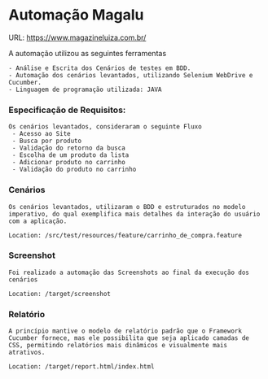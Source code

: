 # Automação Magalu

  URL: https://www.magazineluiza.com.br/

  A automação utilizou as seguintes ferramentas

    - Análise e Escrita dos Cenários de testes em BDD. 
    - Automação dos cenários levantados, utilizando Selenium WebDrive e Cucumber.
    - Linguagem de programação utilizada: JAVA
    
  ### **Especificação de Requisitos:**  
    Os cenários levantados, consideraram o seguinte Fluxo
     - Acesso ao Site
     - Busca por produto
     - Validação do retorno da busca
     - Escolha de um produto da lista
     - Adicionar produto no carrinho
     - Validação do produto no carrinho
  
  ### **Cenários**
  
    Os cenários levantados, utilizaram o BDD e estruturados no modelo imperativo, do qual exemplifica mais detalhes da interação do usuário com a aplicação.

    Location: /src/test/resources/feature/carrinho_de_compra.feature
  
  ### **Screenshot**
    
    Foi realizado a automação das Screenshots ao final da execução dos cenários
  
    Location: /target/screenshot
    
  ### **Relatório**
  
    A princípio mantive o modelo de relatório padrão que o Framework Cucumber fornece, mas ele possibilita que seja aplicado camadas de CSS, permitindo relatórios mais dinâmicos e visualmente mais atrativos.
    
    Location: /target/report.html/index.html
  

